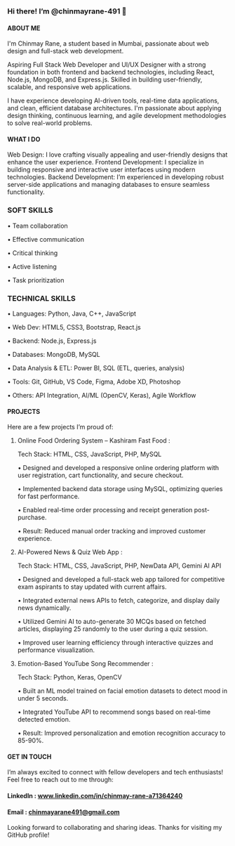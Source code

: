 ### Hi there!  I’m @chinmayrane-491 👋

#### ABOUT ME
I'm Chinmay Rane, a student based in Mumbai, passionate about web design and full-stack web development.

Aspiring Full Stack Web Developer and UI/UX Designer with a strong foundation in both frontend and backend technologies, including React, Node.js, MongoDB, and Express.js. Skilled in building user-friendly, scalable, and responsive web applications.

I have experience developing AI-driven tools, real-time data applications, and clean, efficient database architectures. I'm passionate about applying design thinking, continuous learning, and agile development methodologies to solve real-world problems.


#### WHAT I DO
Web Design: I love crafting visually appealing and user-friendly designs that enhance the user experience.
Frontend Development: I specialize in building responsive and interactive user interfaces using modern technologies.
Backend Development: I’m experienced in developing robust server-side applications and managing databases to ensure seamless functionality.

### SOFT SKILLS 
• Team collaboration

• Effective communication 

• Critical thinking     

• Active listening 

• Task prioritization

### TECHNICAL SKILLS 
• Languages: Python, Java, C++, JavaScript 

• Web Dev: HTML5, CSS3, Bootstrap, React.js 

• Backend: Node.js, Express.js 

• Databases: MongoDB, MySQL 

• Data Analysis & ETL: Power BI, SQL (ETL, queries, analysis) 

• Tools: Git, GitHub, VS Code, Figma, Adobe XD, Photoshop 

• Others: API Integration, AI/ML (OpenCV, Keras), Agile Workflow


#### PROJECTS
Here are a few projects I’m proud of:

1. Online Food Ordering System – Kashiram Fast Food : 

   Tech Stack: HTML, CSS, JavaScript, PHP, MySQL

    • Designed and developed a responsive online ordering platform with user registration, cart 
      functionality, and secure checkout.
   
    • Implemented backend data storage using MySQL, optimizing queries for fast performance.
  
    • Enabled real-time order processing and receipt generation post-purchase. 
  
    • Result: Reduced manual order tracking and improved customer experience. 

2. AI-Powered News & Quiz Web App :  

    Tech Stack: HTML, CSS, JavaScript, PHP, NewData API, Gemini AI API

    • Designed and developed a full-stack web app tailored for competitive exam aspirants to stay 
      updated with current affairs. 
    
    • Integrated external news APIs to fetch, categorize, and display daily news dynamically. 
  
    • Utilized Gemini AI to auto-generate 30 MCQs based on fetched articles, displaying 25 randomly to 
      the user during a quiz session. 
    
    • Improved user learning efficiency through interactive quizzes and performance visualization. 

3. Emotion-Based YouTube Song Recommender : 

    Tech Stack: Python, Keras, OpenCV

    • Built an ML model trained on facial emotion datasets to detect mood in under 5 seconds. 
  
    • Integrated YouTube API to recommend songs based on real-time detected emotion. 
  
    • Result: Improved personalization and emotion recognition accuracy to 85-90%.


#### GET IN TOUCH
I’m always excited to connect with fellow developers and tech enthusiasts! Feel free to reach out to me through:

#### LinkedIn : www.linkedin.com/in/chinmay-rane-a71364240
#### Email : chinmayarane491@gmail.com

Looking forward to collaborating and sharing ideas. Thanks for visiting my GitHub profile!
